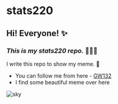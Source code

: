 # **stats220**

## Hi! Everyone! ✨

### *This is my stats220 repo.*  🌟🌟🌟

I write this repo to show my meme. 💫

- You can follow me from here - [GW132](https://github.com/GW132)
- I find some beautiful meme over here

![sky](https://p3-tt.byteimg.com/origin/pgc-image/SWgQGHkCXEZRHw?from=pc)

